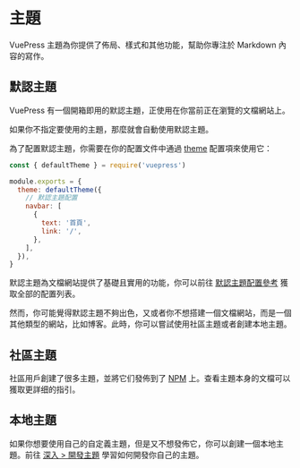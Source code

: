 # 主題

VuePress 主題為你提供了佈局、樣式和其他功能，幫助你專注於 Markdown 內容的寫作。

## 默認主題

VuePress 有一個開箱即用的默認主題，正使用在你當前正在瀏覽的文檔網站上。

如果你不指定要使用的主題，那麼就會自動使用默認主題。

為了配置默認主題，你需要在你的配置文件中通過 [theme](../reference/config.md#theme) 配置項來使用它：

```js
const { defaultTheme } = require('vuepress')

module.exports = {
  theme: defaultTheme({
    // 默認主題配置
    navbar: [
      {
        text: '首頁',
        link: '/',
      },
    ],
  }),
}
```

默認主題為文檔網站提供了基礎且實用的功能，你可以前往 [默認主題配置參考](../reference/default-theme/config.md) 獲取全部的配置列表。

然而，你可能覺得默認主題不夠出色，又或者你不想搭建一個文檔網站，而是一個其他類型的網站，比如博客。此時，你可以嘗試使用社區主題或者創建本地主題。

## 社區主題

社區用戶創建了很多主題，並將它们發佈到了 [NPM](https://www.npmjs.com/search?q=keywords:vuepress-theme) 上。查看主題本身的文檔可以獲取更詳细的指引。

## 本地主題

如果你想要使用自己的自定義主題，但是又不想發佈它，你可以創建一個本地主題。前往 [深入 > 開發主題](../advanced/theme.md) 學習如何開發你自己的主題。
